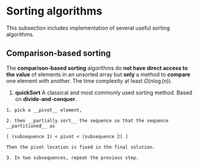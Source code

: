 # Sorting algorithms
This subsection includes implementation of several useful sorting algorithms.

## Comparison-based sorting

The __comparison-based sorting__ algorithms do __not have direct access to the value__ of elements in an unsorted array but __only__ a method to __compare__ one element with another. The time complexity at least $\Omega(n\log(n))$.

  1. __quickSort__
    A classical and most commonly used sorting method. Based on __divide-and-conquer__. 

    1. pick a __pivot__ element, 

    2. then __partially sort__ the sequence so that the sequence __partitioned__ as 

    [ (subsequence 1) < pivot < (subsequence 2) ]

    Then the pivot location is fixed in the final solution.
 
    3. In two subsequences, repeat the previous step. 